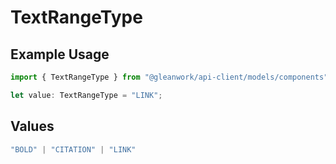# TextRangeType

## Example Usage

```typescript
import { TextRangeType } from "@gleanwork/api-client/models/components";

let value: TextRangeType = "LINK";
```

## Values

```typescript
"BOLD" | "CITATION" | "LINK"
```